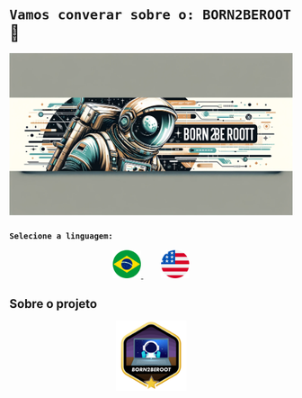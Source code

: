 # `Vamos converar sobre o: BORN2BEROOT` 💬

[<img src="https://raw.githubusercontent.com/Chrystian-Natanael/Aleatorios/master/Mycovers/bornop2.png" alt="Born2beroot_banner" width="1000">](https://github.com/Chrystian-Natanael/Aleatorios/blob/master/Mycovers/bornop2.png)

### `Selecione a linguagem:`

<p align="center">
  <a href="https://github.com/Chrystian-Natanael/Born2beroot/blob/main/README_BR.md">
  <img src="https://github.com/Chrystian-Natanael/Aleatorios/raw/master/Flags/Round_Brazil_Flag.png" alt="Born2beroot" width="50">
  </a>
  &nbsp &nbsp &nbsp &nbsp
  <a href="https://github.com/Chrystian-Natanael/Born2beroot">
  <img src="https://github.com/Chrystian-Natanael/Aleatorios/raw/master/Flags/Round_EUA_Flag.png" alt="Born2beroot" width="50">
  </a>
</p>

## Sobre o projeto

<p align="center">
  <a href="https://github.com/Chrystian-Natanael/Born2beroot">
  <img src="https://github.com/Chrystian-Natanael/Aleatorios/raw/master/badges/born2berootm.png" alt="Born2beroot" width="125">
  </a>
</p>


<br>
